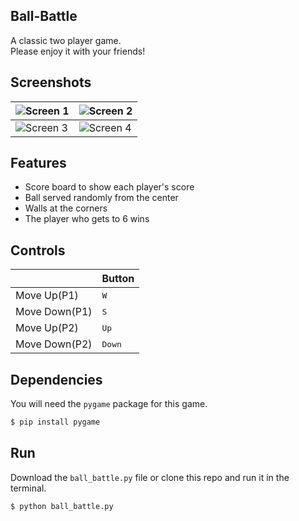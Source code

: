 ## Ball-Battle

A classic two player game.<br>
Please enjoy it with your friends! 

## Screenshots
| ![Screen 1](https://github.com/Sumbati10/BallBattle/raw/master/screenshots/in_game.PNG) | ![Screen 2](https://github.com/Sumbati10/BallBattle/raw/master/screenshots/in_game2.PNG) |
|---------------------------------------------|---------------------------------------------|
| ![Screen 3](https://github.com/Sumbati10/BallBattle/raw/master/screenshots/finish.PNG) | ![Screen 4](https://github.com/Sumbati10/BallBattle/raw/master/screenshots/getting_point.PNG)|
## Features

- Score board to show each player's score
- Ball served randomly from the center
- Walls at the corners
- The player who gets to 6 wins

## Controls

|              | Button         |
|--------------|----------------|
| Move Up(P1)  | <kbd>W</kbd>   |
| Move Down(P1)| <kbd>S</kbd>   |
| Move Up(P2)  | <kbd>Up</kbd>  |
| Move Down(P2)| <kbd>Down</kbd>|

## Dependencies
You will need the `pygame` package for this game.

```bash
$ pip install pygame
```

## Run

Download the `ball_battle.py` file or clone this repo and run it in the terminal.

```bash
$ python ball_battle.py
```
